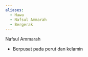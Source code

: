 ```yaml
---
aliases:
  - Hawa
  - Nafsul Ammarah
  - Bergerak
---
```

Nafsul Ammarah
- Berpusat pada perut dan kelamin